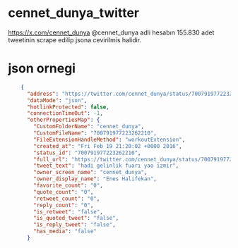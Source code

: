 # cennet_dunya_twitter
https://x.com/cennet_dunya @cennet_dunya adli hesabın 155.830 adet tweetinin scrape edilip jsona cevirilmis halidir.

# json ornegi
```json
    {
      "address": "https://twitter.com/cennet_dunya/status/700791977223262210",
      "dataMode": "json",
      "hotlinkProtected": false,
      "connectionTimeOut": -1,
      "otherPropertiesMap": {
        "CustomFolderName": "cennet_dunya",
        "CustomFileName": "700791977223262210",
        "FileExtensionHandleMethod": "workoutExtension",
        "created_at": "Fri Feb 19 21:20:02 +0000 2016",
        "status_id": "700791977223262210",
        "full_url": "https://twitter.com/cennet_dunya/status/700791977223262210",
        "tweet_text": "hadi gelinlik fuarı yao izmir",
        "owner_screen_name": "cennet_dunya",
        "owner_display_name": "Enes Halifekan",
        "favorite_count": "0",
        "quote_count": "0",
        "retweet_count": "0",
        "reply_count": "0",
        "is_retweet": "false",
        "is_quoted_tweet": "false",
        "is_reply_tweet": "false",
        "has_media": "false"
      }
```